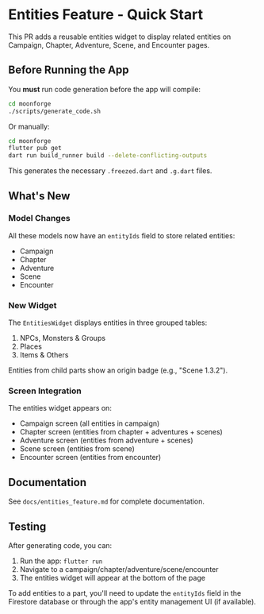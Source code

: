 # Entities Feature - Quick Start

This PR adds a reusable entities widget to display related entities on Campaign, Chapter, Adventure, Scene, and Encounter pages.

## Before Running the App

You **must** run code generation before the app will compile:

```bash
cd moonforge
./scripts/generate_code.sh
```

Or manually:

```bash
cd moonforge
flutter pub get
dart run build_runner build --delete-conflicting-outputs
```

This generates the necessary `.freezed.dart` and `.g.dart` files.

## What's New

### Model Changes

All these models now have an `entityIds` field to store related entities:
- Campaign
- Chapter
- Adventure
- Scene
- Encounter

### New Widget

The `EntitiesWidget` displays entities in three grouped tables:
1. NPCs, Monsters & Groups
2. Places
3. Items & Others

Entities from child parts show an origin badge (e.g., "Scene 1.3.2").

### Screen Integration

The entities widget appears on:
- Campaign screen (all entities in campaign)
- Chapter screen (entities from chapter + adventures + scenes)
- Adventure screen (entities from adventure + scenes)
- Scene screen (entities from scene)
- Encounter screen (entities from encounter)

## Documentation

See `docs/entities_feature.md` for complete documentation.

## Testing

After generating code, you can:
1. Run the app: `flutter run`
2. Navigate to a campaign/chapter/adventure/scene/encounter
3. The entities widget will appear at the bottom of the page

To add entities to a part, you'll need to update the `entityIds` field in the Firestore database or through the app's entity management UI (if available).
